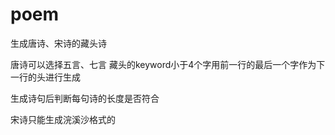 # poem
生成唐诗、宋诗的藏头诗

唐诗可以选择五言、七言
藏头的keyword小于4个字用前一行的最后一个字作为下一行的头进行生成

生成诗句后判断每句诗的长度是否符合

宋诗只能生成浣溪沙格式的
